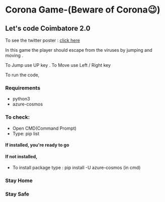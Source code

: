 # Corona Game-(Beware of Corona😉)
## Let's code Coimbatore 2.0
To see the twitter poster : [click here](https://twitter.com/kgkitean/status/1245275945570836480?lang=en)

In this game the player should escape from the viruses by jumping and moving .

To Jump use UP key . To Move use Left / Right key 

To run the code,

### Requirements
* python3
* azure-cosmos

### To check: 
* Open CMD(Command Prompt)
* Type: pip list

#### If installed, you're ready to go 
#### If not installed, 
* To install package type : pip install -U azure-cosmos (in cmd)

### Stay Home 
### Stay Safe
